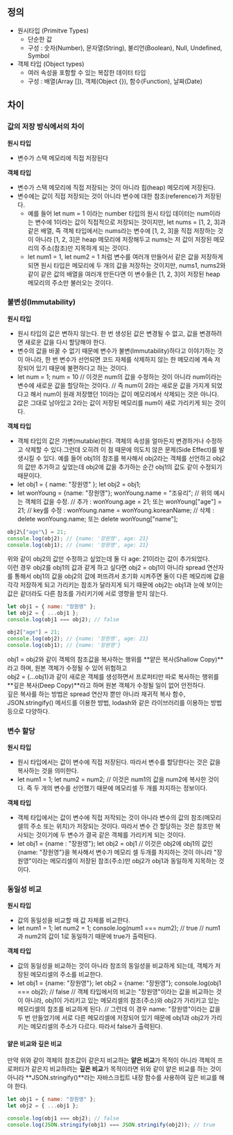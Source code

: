 ## 정의

-   원시타입 (Primitve Types)
    -   단순한 값
    -   구성 : 숫자(Number), 문자열(String), 불리언(Boolean), Null, Undefined, Symbol
-   객체 타입 (Object types)
    -   여러 속성을 포함할 수 있는 복잡한 데이터 타입
    -   구성 : 배열(Array \[\]), 객체(Object {}), 함수(Function), 날짜(Date)

## 차이

### 값의 저장 방식에서의 차이

**원시 타입**

-   변수가 스택 메모리에 직접 저장된다

**객체 타입**

-   변수가 스택 메모리에 직접 저장되는 것이 아니라 힙(heap) 메모리에 저장된다.
-   변수에는 값이 직접 저장되는 것이 아니라 변수에 대한 참조(reference)가 저장된다.
    -   예를 들어 let num = 1 이라는 number 타입의 원시 타입 데이터는 num이라는 변수에 1이라는 값이 직접적으로 저장되는 것이지만, let nums = \[1, 2, 3\]과 같은 배열, 즉 객체 타입에서는 nums라는 변수에 \[1, 2, 3\]을 직접 저장하는 것이 아니라 \[1, 2, 3\]은 heap 메모리에 저장해두고 nums는 저 값이 저장된 메모리의 주소(참조)만 지목하게 되는 것이다.
    -   let num1 = 1, let num2 = 1 처럼 변수를 여러개 만들어서 같은 값을 저장하게 되면 원시 타입은 메모리에 두 개의 값을 저장하는 것이지만, nums1, nums2와 같이 같은 값의 배열을 여러개 만든다면 이 변수들은 \[1, 2, 3\]이 저장된 heap 메모리의 주소만 불러오는 것이다.

### 불변성(Immutability)

**원시 타입**

-   원시 타입의 값은 변하지 않는다. 한 번 생성된 값은 변경될 수 없고, 값을 변경하려면 새로운 값을 다시 할당해야 한다.
-   변수의 값을 바꿀 수 없기 때문에 변수가 불변(Immutability)하다고 이야기하는 것이 아니라, 한 번 변수가 선언되면 코드 자체를 삭제하지 않는 한 메모리에 계속 저장되어 있기 때문에 불편하다고 하는 것이다.
-   let num = 1; num = 10 // 이것은 num의 값을 수정하는 것이 아니라 num이라는 변수에 새로운 값을 할당하는 것이다. // 즉 num이 2라는 새로운 값을 가지게 되었다고 해서 num이 원래 저장했던 1이라는 값이 메모리에서 삭제되는 것은 아니다. 값은 그대로 남아있고 2라는 값이 저장된 메모리를 num이 새로 가리키게 되는 것이다.

**객체 타입**

-   객체 타입의 값은 가변(mutable)한다. 객체의 속성을 얼마든지 변경하거나 수정하고 삭제할 수 있다.그런데 오히려 이 점 때문에 의도치 않은 문제(Side Effect)를 발생시킬 수 있다. 예를 들어 obj1의 참조를 복사해서 obj2라는 객체를 선언하고 obj2의 값만 추가하고 싶었는데 obj2에 값을 추가하는 순간 obj1의 값도 같이 수정되기 때문이다.
-   let obj1 = { name: "장원영" }; let obj2 = obj1;
-   let wonYoung = {name: "장원영"}; wonYoung.name = "조유리"; // 위의 예시는 객체의 값을 수정. // 추가 : wonYoung.age = 21; 또는 wonYoung\["age"\] = 21; // key를 수정 : wonYoung.name = wonYoung.koreanName; // 삭제 : delete wonYoung.name; 또는 delete wonYoung\["name"\];

```javascript
obj2\["age"\] = 21;  
console.log(obj2); // {name: '장원영', age: 21}  
console.log(obj1); // {name: '장원영', age: 21}
```

위와 같이 obj2의 값만 수정하고 싶었는데 둘 다 age: 21이라는 값이 추가되었다.  
이런 경우 obj2를 obj1의 값과 같게 하고 싶다면 obj2 = obj1이 아니라 spread 연산자를 통해서 obj1의 값을 obj2의 값에 퍼뜨려서 초기화 시켜주면 둘이 다른 메모리에 값을 각각 저장하게 되고 가리키는 참조가 달라지게 되기 때문에 obj2는 obj1과 눈에 보이는 값은 같더라도 다른 참조를 가리키기에 서로 영향을 받지 않는다.

```javascript
let obj1 = { name: "장원영" };
let obj2 = { ...obj1 };
console.log(obj1 === obj2); // false

obj2["age"] = 21;
console.log(obj2); // {name: '장원영', age: 21}
console.log(obj1); // {name: '장원영'}
```

obj1 = obj2와 같이 객체의 참조값을 복사하는 행위를 **얕은 복사(Shallow Copy)**라고 하며, 원본 객체가 수정될 수 있어 위험하고  
obj2 = {...obj1}과 같이 새로운 객체를 생성하면서 프로퍼티만 따로 복사하는 행위를 **깊은 복사(Deep Copy)**라고 하며 원본 객체가 수정될 일이 없어 안전하다.  
깊은 복사를 하는 방법은 spread 연산자 뿐만 아니라 재귀적 복사 함수, JSON.stringify() 메서드를 이용한 방법, lodash와 같은 라이브러리를 이용하는 방법 등으로 다양하다.

### 변수 할당

**원시 타입**

-   원시 타입에서는 값이 변수에 직접 저장된다. 따라서 변수를 할당한다는 것은 값을 복사하는 것을 의미한다.
-   let num1 = 1; let num2 = num2; // 이것은 num1의 값을 num2에 복사한 것이다. 즉 두 개의 변수를 선언했기 때문에 메모리셀 두 개를 차지하는 정보이다.

**객체 타입**

-   객체 타입에서는 값이 변수에 직접 저작되는 것이 아니라 변수의 값의 참조(메모리셀의 주소 또는 위치)가 저장되는 것이다. 따라서 변수 간 할당하는 것은 참조만 복사되는 것이기에 두 변수가 결국 같은 객체를 가리키게 되는 것이다.
-   let obj1 = {name : "장원영"}; let obj2 = obj1 // 이것은 obj2에 obj1의 값인 {name: "장원영"}을 복사해서 변수가 메모리 셀 두개를 차지하는 것이 아니라 "장원영"이라는 메모리셀이 저장된 참조(주소)만 obj2가 obj1과 동일하게 지목하는 것이다.

### 동일성 비교

**원시 타입**

-   값의 동일성을 비교할 때 값 자체를 비교한다.
-   let num1 = 1; let num2 = 1; console.log(num1 === num2); // true // num1과 num2의 값이 1로 동일하기 때문에 true가 출력된다.

**객체 타입**

-   값의 동일성을 비교하는 것이 아니라 참조의 동일성을 비교하게 되는데, 객체가 저장된 메모리셀의 주소를 비교한다.
-   let obj1 = {name: "장원영"}; let obj2 = {name: "장원영"}; console.log(obj1 === obj2); // false // 객체 타입에서의 비교는 "장원영"이라는 값을 비교하는 것이 아니라, obj1이 가리키고 있는 메모리셀의 참조(주소)와 obj2가 가리키고 있는 메모리셀의 참조를 비교하게 된다. // 그런데 이 경우 name: "장원영"이라는 값을 두 번 만들었기에 서로 다른 메모리셀에 저장되어 있기 때문에 obj1과 obj2가 가리키는 메모리셀의 주소가 다르다. 따라서 false가 출력된다.

#### 얕은 비교와 깊은 비교

만약 위와 같이 객체의 참조값이 같은지 비교하는 **얕은 비교**가 목적이 아니라 객체의 프로퍼티가 같은지 비교하려는 **깊은 비교**가 목적이라면 위와 같이 얕은 비교를 하는 것이 아니라 **JSON.stringify()**라는 자바스크립트 내장 함수를 사용하여 깊은 비교를 해야 한다.

```javascript
let obj1 = { name: "장원영" };
let obj2 = { ...obj1 };

console.log(obj1 === obj2); // false
console.log(JSON.stringify(obj1) === JSON.stringify(obj2)); // true
```